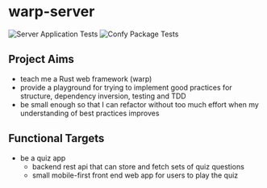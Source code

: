 # warp-server

![Server Application Tests](https://github.com/jjmark15/warp-server/workflows/Server%20Application%20Tests/badge.svg?branch=main)
![Confy Package Tests](https://github.com/jjmark15/warp-server/workflows/Confy%20Package%20Tests/badge.svg?branch=main)

## Project Aims

- teach me a Rust web framework (warp)
- provide a playground for trying to implement good practices for structure, dependency inversion, testing and TDD
- be small enough so that I can refactor without too much effort when my understanding of best practices improves

## Functional Targets

- be a quiz app
    - backend rest api that can store and fetch sets of quiz questions
    - small mobile-first front end web app for users to play the quiz
